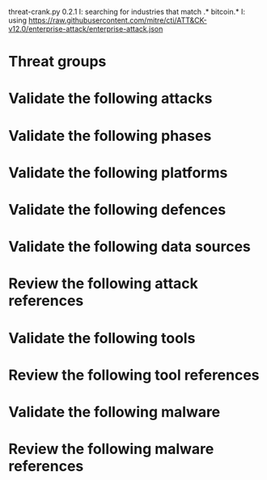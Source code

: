 threat-crank.py 0.2.1
I: searching for industries that match .* bitcoin.*
I: using https://raw.githubusercontent.com/mitre/cti/ATT&CK-v12.0/enterprise-attack/enterprise-attack.json
# Threat groups


# Validate the following attacks


# Validate the following phases


# Validate the following platforms


# Validate the following defences


# Validate the following data sources


# Review the following attack references


# Validate the following tools


# Review the following tool references


# Validate the following malware


# Review the following malware references


